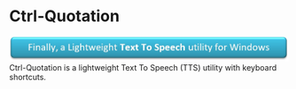 # Ctrl-Quotation
![BannerImage](extra/Banner.jpg)
Ctrl-Quotation is a lightweight Text To Speech (TTS) utility with keyboard shortcuts.
